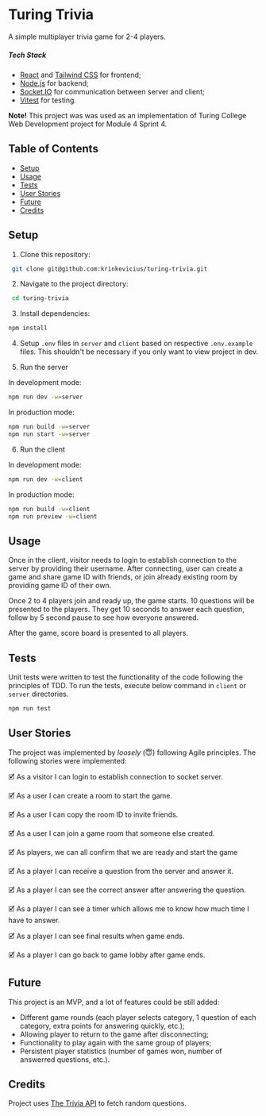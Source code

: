 # Turing Trivia

A simple multiplayer trivia game for 2-4 players.

##### Tech Stack

- [React](https://react.dev/) and [Tailwind CSS](https://tailwindcss.com/) for frontend;
- [Node.js](https://nodejs.org/en) for backend;
- [Socket.IO](https://socket.io/) for communication between server and client;
- [Vitest](https://vitest.dev/) for testing.

<b>Note!</b> This project was was used as an implementation of Turing College Web Development project for Module 4 Sprint 4.

## Table of Contents

- [Setup](#setup)
- [Usage](#usage)
- [Tests](#tests)
- [User Stories](#user-stories)
- [Future](#future)
- [Credits](#credits)

## Setup

1. Clone this repository:

```sh
 git clone git@github.com:krinkevicius/turing-trivia.git
```

2. Navigate to the project directory:

```sh
 cd turing-trivia
```

3. Install dependencies:

```sh
npm install
```

4. Setup `.env` files in `server` and `client` based on respective `.env.example` files. This shouldn't be necessary if you only want to view project in dev.

5. Run the server

In development mode:

```sh
npm run dev -w=server
```

In production mode:

```sh
npm run build -w=server
npm run start -w=server
```

6. Run the client

In development mode:

```sh
npm run dev -w=client
```

In production mode:

```sh
npm run build -w=client
npm run preview -w=client
```

## Usage

Once in the client, visitor needs to login to establish connection to the server by providing their username. After connecting, user can create a game and share game ID with friends, or join already existing room by providing game ID of their own.

Once 2 to 4 players join and ready up, the game starts. 10 questions will be presented to the players. They get 10 seconds to answer each question, follow by 5 second pause to see how everyone answered.

After the game, score board is presented to all players.

## Tests

Unit tests were written to test the functionality of the code following the principles of TDD. To run the tests, execute below command in <code>client</code> or <code>server</code> directories.

```sh
npm run test
```

## User Stories

The project was implemented by <i>loosely</i> (😇) following Agile principles. The following stories were implemented:

🗹 As a visitor I can login to establish connection to socket server.

🗹 As a user I can create a room to start the game.

🗹 As a user I can copy the room ID to invite friends.

🗹 As a user I can join a game room that someone else created.

🗹 As players, we can all confirm that we are ready and start the game

🗹 As a player I can receive a question from the server and answer it.

🗹 As a player I can see the correct answer after answering the question.

🗹 As a player I can see a timer which allows me to know how much time I have to answer.

🗹 As a player I can see final results when game ends.

🗹 As a player I can go back to game lobby after game ends.

## Future

This project is an MVP, and a lot of features could be still added:

- Different game rounds (each player selects category, 1 question of each category, extra points for answering quickly, etc.);
- Allowing player to return to the game after disconnecting;
- Functionality to play again with the same group of players;
- Persistent player statistics (number of games won, number of answerred questions, etc.).

## Credits

Project uses [The Trivia API](https://the-trivia-api.com/) to fetch random questions.
